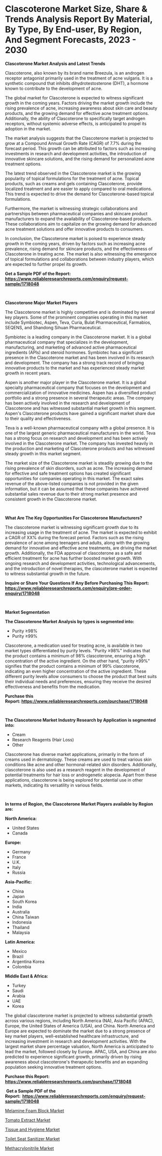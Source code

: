 <p><h1>Clascoterone Market Size, Share & Trends Analysis Report By Material, By Type, By End-user, By Region, And Segment Forecasts, 2023 - 2030</h1></p><p><strong>Clascoterone Market Analysis and Latest Trends</strong></p>
<p><p>Clascoterone, also known by its brand name Breezula, is an androgen receptor antagonist primarily used in the treatment of acne vulgaris. It is a synthetic compound that inhibits dihydrotestosterone (DHT), a hormone known to contribute to the development of acne.</p><p>The global market for Clascoterone is expected to witness significant growth in the coming years. Factors driving the market growth include the rising prevalence of acne, increasing awareness about skin care and beauty products, and the growing demand for effective acne treatment options. Additionally, the ability of Clascoterone to specifically target androgen receptors, without systemic adverse effects, is anticipated to propel its adoption in the market.</p><p>The market analysis suggests that the Clascoterone market is projected to grow at a Compound Annual Growth Rate (CAGR) of 7.7% during the forecast period. This growth can be attributed to factors such as increasing investments in research and development activities, the introduction of innovative skincare solutions, and the rising demand for personalized acne treatment options.</p><p>The latest trend observed in the Clascoterone market is the growing popularity of topical formulations for the treatment of acne. Topical products, such as creams and gels containing Clascoterone, provide localized treatment and are easier to apply compared to oral medications. This trend is expected to drive the demand for Clascoterone-based topical formulations.</p><p>Furthermore, the market is witnessing strategic collaborations and partnerships between pharmaceutical companies and skincare product manufacturers to expand the availability of Clascoterone-based products. These collaborations aim to capitalize on the growing demand for advanced acne treatment solutions and offer innovative products to consumers.</p><p>In conclusion, the Clascoterone market is poised to experience steady growth in the coming years, driven by factors such as increasing acne prevalence, rising demand for skincare products, and the effectiveness of Clascoterone in treating acne. The market is also witnessing the emergence of topical formulations and collaborations between industry players, which are expected to further propel its growth.</p></p>
<p><strong>Get a Sample PDF of the Report:&nbsp; <a href="https://www.reliableresearchreports.com/enquiry/request-sample/1718048">https://www.reliableresearchreports.com/enquiry/request-sample/1718048</a></strong></p>
<p>&nbsp;</p>
<p><strong>Clascoterone Major Market Players</strong></p>
<p><p>The Clascoterone market is highly competitive and is dominated by several key players. Some of the prominent companies operating in this market include Symbiotec, Aspen, Teva, Curia, Bulat Pharmaceutical, Farmabios, SEQENS, and Shandong Sihuan Pharmaceutical.</p><p>Symbiotec is a leading company in the Clascoterone market. It is a global pharmaceutical company that specializes in the development, manufacturing, and marketing of advanced active pharmaceutical ingredients (APIs) and steroid hormones. Symbiotec has a significant presence in the Clascoterone market and has been involved in its research and development. The company has a strong track record of bringing innovative products to the market and has experienced steady market growth in recent years.</p><p>Aspen is another major player in the Clascoterone market. It is a global specialty pharmaceutical company that focuses on the development and commercialization of innovative medicines. Aspen has a diversified product portfolio and a strong presence in several therapeutic areas. The company has been actively involved in the research and development of Clascoterone and has witnessed substantial market growth in this segment. Aspen's Clascoterone products have gained a significant market share due to their quality and effectiveness.</p><p>Teva is a well-known pharmaceutical company with a global presence. It is one of the largest generic pharmaceutical manufacturers in the world. Teva has a strong focus on research and development and has been actively involved in the Clascoterone market. The company has invested heavily in the production and marketing of Clascoterone products and has witnessed steady growth in this market segment.</p><p>The market size of the Clascoterone market is steadily growing due to the rising prevalence of skin disorders, such as acne. The increasing demand for effective and safe treatment options has created significant opportunities for companies operating in this market. The exact sales revenue of the above-listed companies is not provided in the given information, but it can be assumed that these companies have achieved substantial sales revenue due to their strong market presence and consistent growth in the Clascoterone market.</p></p>
<p>&nbsp;</p>
<p><strong>What Are The Key Opportunities For Clascoterone Manufacturers?</strong></p>
<p><p>The clascoterone market is witnessing significant growth due to its increasing usage in the treatment of acne. The market is expected to exhibit a CAGR of XX% during the forecast period. Factors such as the rising prevalence of acne among teenagers and adults, along with the growing demand for innovative and effective acne treatments, are driving the market growth. Additionally, the FDA approval of clascoterone as a safe and efficient treatment for acne has further boosted market growth. With ongoing research and development activities, technological advancements, and the introduction of novel therapies, the clascoterone market is expected to witness substantial growth in the future.</p></p>
<p><strong>Inquire or Share Your Questions If Any Before Purchasing This Report: <a href="https://www.reliableresearchreports.com/enquiry/pre-order-enquiry/1718048">https://www.reliableresearchreports.com/enquiry/pre-order-enquiry/1718048</a></strong></p>
<p>&nbsp;</p>
<p><strong>Market Segmentation</strong></p>
<p><strong>The Clascoterone Market Analysis by types is segmented into:</strong></p>
<p><ul><li>Purity ≥98%</li><li>Purity ≥99%</li></ul></p>
<p><p>Clascoterone, a medication used for treating acne, is available in two market types differentiated by purity levels. "Purity ≥98%" indicates that the product contains a minimum of 98% clascoterone, ensuring a high concentration of the active ingredient. On the other hand, "purity ≥99%" signifies that the product contains a minimum of 99% clascoterone, indicating an even higher concentration of the active ingredient. These different purity levels allow consumers to choose the product that best suits their individual needs and preferences, ensuring they receive the desired effectiveness and benefits from the medication.</p></p>
<p><strong>Purchase this Report:&nbsp;<a href="https://www.reliableresearchreports.com/purchase/1718048">https://www.reliableresearchreports.com/purchase/1718048</a></strong></p>
<p>&nbsp;</p>
<p><strong>The Clascoterone Market Industry Research by Application is segmented into:</strong></p>
<p><ul><li>Cream</li><li>Research Reagents (Hair Loss)</li><li>Other</li></ul></p>
<p><p>Clascoterone has diverse market applications, primarily in the form of creams used in dermatology. These creams are used to treat various skin conditions like acne and other hormonal-related skin disorders. Additionally, clascoterone is also used as a research reagent in the development of potential treatments for hair loss or androgenetic alopecia. Apart from these applications, clascoterone is being explored for potential use in other markets, indicating its versatility in various fields.</p></p>
<p>&nbsp;</p>
<p><strong>In terms of Region, the Clascoterone Market Players available by Region are:</strong></p>
<p>
    <p> <strong> North America: </strong>
        <ul>
            <li>United States</li>
            <li>Canada</li>
        </ul>
        </p> 
    <p> <strong> Europe: </strong>
        <ul>
            <li>Germany</li>
            <li>France</li>
            <li>U.K.</li>
            <li>Italy</li>
            <li>Russia</li>
        </ul>
        </p> 
    <p> <strong> Asia-Pacific: </strong>
        <ul>
            <li>China</li>
            <li>Japan</li>
            <li>South Korea</li>
            <li>India</li>
            <li>Australia</li>
            <li>China Taiwan</li>
            <li>Indonesia</li>
            <li>Thailand</li>
            <li>Malaysia</li>
        </ul>
        </p> 
    <p> <strong> Latin America: </strong>
        <ul>
            <li>Mexico</li>
            <li>Brazil</li>
            <li>Argentina Korea</li>
            <li>Colombia</li>
        </ul>
        </p> 
    <p> <strong> Middle East & Africa: </strong>
        <ul>
            <li>Turkey</li>
            <li>Saudi</li>
            <li>Arabia</li>
            <li>UAE</li>
            <li>Korea</li>
        </ul>
    </p>
    </p>
<p><p>The global clascoterone market is projected to witness substantial growth across various regions, including North America (NA), Asia Pacific (APAC), Europe, the United States of America (USA), and China. North America and Europe are expected to dominate the market due to a strong presence of key market players, well-established healthcare infrastructure, and increasing investment in research and development activities. With the largest market share percentage valuation, North America is anticipated to lead the market, followed closely by Europe. APAC, USA, and China are also predicted to experience significant growth, primarily driven by rising awareness about clascoterone's therapeutic benefits and an expanding population seeking innovative treatment options.</p></p>
<p><strong>Purchase this Report: <a href="https://www.reliableresearchreports.com/purchase/1718048">https://www.reliableresearchreports.com/purchase/1718048</a></strong></p>
<p>&nbsp;<strong>Get a Sample PDF of the Report:&nbsp;&nbsp;<a href="https://www.reliableresearchreports.com/enquiry/request-sample/1718048">https://www.reliableresearchreports.com/enquiry/request-sample/1718048</a></strong></p>
<p><strong></strong></p>
<p><p><a href="https://github.com/Chiragrp25/Market-Research-Report-List-1/blob/main/melamine-foam-block-market.md">Melamine Foam Block Market</a></p><p><a href="https://medium.com/@juananienow/tomato-extract-market-exploring-market-share-market-trends-and-future-growth-723a28a9583a">Tomato Extract Market</a></p><p><a href="https://medium.com/@lupeosinski/decoding-tissue-and-hygiene-market-metrics-market-share-trends-and-growth-patterns-71e59254decb">Tissue and Hygiene Market</a></p><p><a href="https://medium.com/@damionrunte/toilet-seat-sanitizer-market-report-reveals-the-latest-trends-and-growth-opportunities-of-this-7bdd0c9879c7">Toilet Seat Sanitizer Market</a></p><p><a href="https://github.com/santosh758595/Market-Research-Report-List-1/blob/main/methacrylonitrile-market.md">Methacrylonitrile Market</a></p></p>